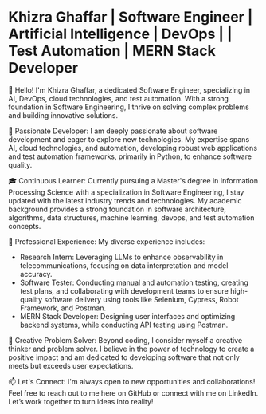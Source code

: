 # Khizra Ghaffar | Software Engineer | Artificial Intelligence | DevOps | | Test Automation | MERN Stack Developer

👋 Hello! I'm Khizra Ghaffar, a dedicated Software Engineer, specializing in AI, DevOps, cloud technologies, and test automation. With a strong foundation in Software Engineering, I thrive on solving complex problems and building innovative solutions.

🚀 Passionate Developer: I am deeply passionate about software development and eager to explore new technologies. My expertise spans AI, cloud technologies, and automation, developing robust web applications and test automation frameworks, primarily in Python, to enhance software quality.

🎓 Continuous Learner: Currently pursuing a Master's degree in Information Processing Science with a specialization in Software Engineering, I stay updated with the latest industry trends and technologies. My academic background provides a strong foundation in software architecture, algorithms, data structures, machine learning, devops, and test automation concepts.

💼 Professional Experience: My diverse experience includes:

- Research Intern: Leveraging LLMs to enhance observability in telecommunications, focusing on data interpretation and model accuracy.
- Software Tester: Conducting manual and automation testing, creating test plans, and collaborating with development teams to ensure high-quality software delivery using tools like Selenium, Cypress, Robot Framework, and Postman.
- MERN Stack Developer: Designing user interfaces and optimizing backend systems, while conducting API testing using Postman.

🌟 Creative Problem Solver: Beyond coding, I consider myself a creative thinker and problem solver. I believe in the power of technology to create a positive impact and am dedicated to developing software that not only meets but exceeds user expectations.

📫 Let's Connect: I'm always open to new opportunities and collaborations! Feel free to reach out to me here on GitHub or connect with me on LinkedIn. Let’s work together to turn ideas into reality!
